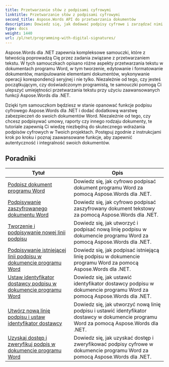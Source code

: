 ```yaml
---
title: Przetwarzanie słów z podpisami cyfrowymi
linktitle: Przetwarzanie słów z podpisami cyfrowymi
second_title: Aspose.Words API do przetwarzania dokumentów
description: Dowiedz się, jak dodawać podpisy cyfrowe i zarządzać nimi w dokumentach programu Word przy użyciu Aspose.Words dla .NET. Samouczki przeprowadzą Cię przez kolejne etapy generowania podpisów cyfrowych i dodawania ich do dokumentów.
type: docs
weight: 1440
url: /pl/net/programming-with-digital-signatures/
---
```

Aspose.Words dla .NET zapewnia kompleksowe samouczki, które z łatwością poprowadzą Cię przez zadania związane z przetwarzaniem tekstu. W tych samouczkach opisano różne aspekty przetwarzania tekstu w dokumentach programu Word, w tym tworzenie, edytowanie i formatowanie dokumentów, manipulowanie elementami dokumentów, wykonywanie operacji korespondencji seryjnej i nie tylko. Niezależnie od tego, czy jesteś początkującym, czy doświadczonym programistą, te samouczki pomogą Ci ulepszyć umiejętności przetwarzania tekstu przy użyciu zaawansowanych funkcji Aspose.Words dla .NET.

Dzięki tym samouczkom będziesz w stanie opanować funkcje podpisu cyfrowego Aspose.Words dla .NET i dodać dodatkową warstwę zabezpieczeń do swoich dokumentów Word. Niezależnie od tego, czy chcesz podpisywać umowy, raporty czy innego rodzaju dokumenty, te tutoriale zapewnią Ci wiedzę niezbędną do skutecznego wdrażania podpisów cyfrowych w Twoich projektach. Postępuj zgodnie z instrukcjami krok po kroku i poznaj zaawansowane funkcje, aby zapewnić autentyczność i integralność swoich dokumentów.

 ## Poradniki
| Tytuł | Opis |
| --- | --- |
| [Podpisz dokument programu Word](./sign-document/) | Dowiedz się, jak cyfrowo podpisać dokument programu Word za pomocą Aspose.Words dla .NET. |
| [Podpisywanie zaszyfrowanego dokumentu Word](./signing-encrypted-document/) | Dowiedz się, jak cyfrowo podpisać zaszyfrowany dokument tekstowy za pomocą Aspose.Words dla .NET. |
| [Tworzenie i podpisywanie nowej linii podpisu](./creating-and-signing-new-signature-line/) | Dowiedz się, jak utworzyć i podpisać nową linię podpisu w dokumencie programu Word za pomocą Aspose.Words dla .NET. |
| [Podpisywanie istniejącej linii podpisu w dokumencie programu Word](./signing-existing-signature-line/) | Dowiedz się, jak podpisać istniejącą linię podpisu w dokumencie programu Word za pomocą Aspose.Words dla .NET. |
| [Ustaw identyfikator dostawcy podpisu w dokumencie programu Word](./set-signature-provider-id/) | Dowiedz się, jak ustawić identyfikator dostawcy podpisu w dokumencie programu Word za pomocą Aspose.Words dla .NET. |
| [Utwórz nową linię podpisu i ustaw identyfikator dostawcy](./create-new-signature-line-and-set-provider-id/) | Dowiedz się, jak utworzyć nową linię podpisu i ustawić identyfikator dostawcy w dokumencie programu Word za pomocą Aspose.Words dla .NET. |
| [Uzyskaj dostęp i zweryfikuj podpis w dokumencie programu Word](./access-and-verify-signature/) | Dowiedz się, jak uzyskać dostęp i zweryfikować podpisy cyfrowe w dokumencie programu Word za pomocą Aspose.Words dla .NET. |